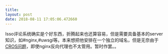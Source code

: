 ```yaml
---
title: 
layout: post
date: 2018-08-11 17:05:06.472660
---
```


Isso评论系统确实是个好东西，折腾起来也还算容易，但是需要具备基本的server知识，如#nginx,#uwsgi等。本来想把他安排在一个独立的域名，但是无奈由于[CROS问题](https://github.com/posativ/isso/issues/347)，即使nginx反向代理也不太管用。暂时作罢。。
